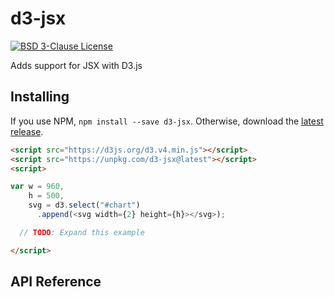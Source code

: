 # d3-jsx
[![BSD 3-Clause License][license-image]][license-url]

Adds support for JSX with D3.js

## Installing

If you use NPM, `npm install --save d3-jsx`. Otherwise, download the [latest release](https://github.com/d3-jsx/d3-jsx/releases/latest).

```html
<script src="https://d3js.org/d3.v4.min.js"></script>
<script src="https://unpkg.com/d3-jsx@latest"></script>
<script>

var w = 960,
    h = 500,
    svg = d3.select("#chart")
      .append(<svg width={2} height={h}></svg>);

  // TODO: Expand this example

</script>
```

## API Reference

[license-image]: https://img.shields.io/badge/License-BSD%203--Clause-blue.svg
[license-url]: LICENSE

